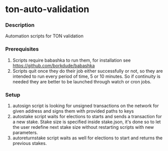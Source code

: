 # ton-auto-validation

### Description
Automation scripts for TON validation

### Prerequisites
1. Scripts require babashka to run them, for installation see https://github.com/borkdude/babashka
2. Scripts quit once they do their job either successfully or not, so they are intended to run every period of time, 5 or 10 minutes. So if continuity is needed they are better to be launched through watch or cron jobs.

### Setup
1. autosign script is looking for unsigned transactions on the network for given address and signs them with provided paths to keys
2. autostake script waits for elections to starts and sends a transaction for a new stake. Stake size is specified inside stake.json, it's done so to let the user redefine next stake size without restarting scripts with new parameters.
3. autoreturnstake script waits as well for elections to start and returns the previous stakes.


